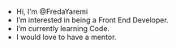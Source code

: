 - Hi, I’m @FredaYaremi
- I’m interested in being a  Front End Developer.
- I’m currently learning Code.
- I would love to have a mentor. 


<!---
FredaYaremi/FredaYaremi is a ✨ special ✨ repository because its `README.md` (this file) appears on your GitHub profile.
You can click the Preview link to take a look at your changes.
--->
